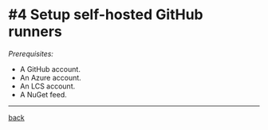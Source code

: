 # #4 Setup self-hosted GitHub runners
*Prerequisites:* 
- A GitHub account.
- An Azure account.
- An LCS account.
- A NuGet feed.



---
[back](/README.md)
